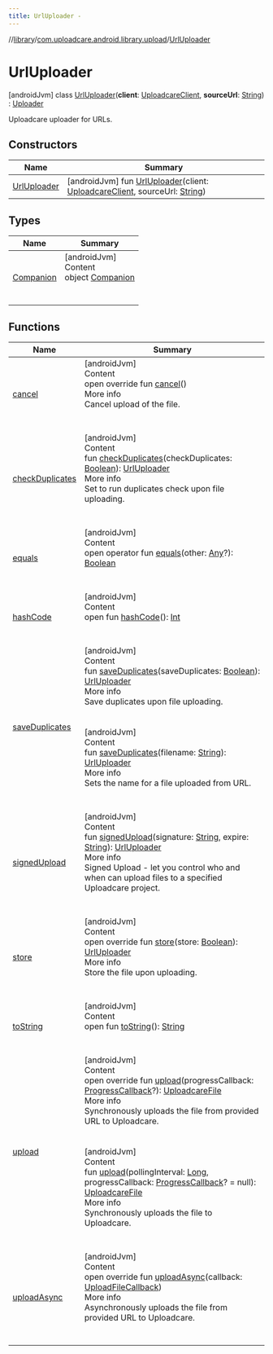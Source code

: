 ```yaml
---
title: UrlUploader -
---
```

//[library](../../index.md)/[com.uploadcare.android.library.upload](../index.md)/[UrlUploader](index.md)



# UrlUploader  
 [androidJvm] class [UrlUploader](index.md)(**client**: [UploadcareClient](../../com.uploadcare.android.library.api/-uploadcare-client/index.md), **sourceUrl**: [String](https://kotlinlang.org/api/latest/jvm/stdlib/kotlin/-string/index.html)) : [Uploader](../-uploader/index.md)

Uploadcare uploader for URLs.

   


## Constructors  
  
|  Name|  Summary| 
|---|---|
| <a name="com.uploadcare.android.library.upload/UrlUploader/UrlUploader/#com.uploadcare.android.library.api.UploadcareClient#kotlin.String/PointingToDeclaration/"></a>[UrlUploader](-url-uploader.md)| <a name="com.uploadcare.android.library.upload/UrlUploader/UrlUploader/#com.uploadcare.android.library.api.UploadcareClient#kotlin.String/PointingToDeclaration/"></a> [androidJvm] fun [UrlUploader](-url-uploader.md)(client: [UploadcareClient](../../com.uploadcare.android.library.api/-uploadcare-client/index.md), sourceUrl: [String](https://kotlinlang.org/api/latest/jvm/stdlib/kotlin/-string/index.html))   <br>


## Types  
  
|  Name|  Summary| 
|---|---|
| <a name="com.uploadcare.android.library.upload/UrlUploader.Companion///PointingToDeclaration/"></a>[Companion](-companion/index.md)| <a name="com.uploadcare.android.library.upload/UrlUploader.Companion///PointingToDeclaration/"></a>[androidJvm]  <br>Content  <br>object [Companion](-companion/index.md)  <br><br><br>


## Functions  
  
|  Name|  Summary| 
|---|---|
| <a name="com.uploadcare.android.library.upload/UrlUploader/cancel/#/PointingToDeclaration/"></a>[cancel](cancel.md)| <a name="com.uploadcare.android.library.upload/UrlUploader/cancel/#/PointingToDeclaration/"></a>[androidJvm]  <br>Content  <br>open override fun [cancel](cancel.md)()  <br>More info  <br>Cancel upload of the file.  <br><br><br>
| <a name="com.uploadcare.android.library.upload/UrlUploader/checkDuplicates/#kotlin.Boolean/PointingToDeclaration/"></a>[checkDuplicates](check-duplicates.md)| <a name="com.uploadcare.android.library.upload/UrlUploader/checkDuplicates/#kotlin.Boolean/PointingToDeclaration/"></a>[androidJvm]  <br>Content  <br>fun [checkDuplicates](check-duplicates.md)(checkDuplicates: [Boolean](https://kotlinlang.org/api/latest/jvm/stdlib/kotlin/-boolean/index.html)): [UrlUploader](index.md)  <br>More info  <br>Set to run duplicates check upon file uploading.  <br><br><br>
| <a name="kotlin/Any/equals/#kotlin.Any?/PointingToDeclaration/"></a>[equals](../../com.uploadcare.android.library.utils/-moshi-adapter/index.md#%5Bkotlin%2FAny%2Fequals%2F%23kotlin.Any%3F%2FPointingToDeclaration%2F%5D%2FFunctions%2F2103969333)| <a name="kotlin/Any/equals/#kotlin.Any?/PointingToDeclaration/"></a>[androidJvm]  <br>Content  <br>open operator fun [equals](../../com.uploadcare.android.library.utils/-moshi-adapter/index.md#%5Bkotlin%2FAny%2Fequals%2F%23kotlin.Any%3F%2FPointingToDeclaration%2F%5D%2FFunctions%2F2103969333)(other: [Any](https://kotlinlang.org/api/latest/jvm/stdlib/kotlin/-any/index.html)?): [Boolean](https://kotlinlang.org/api/latest/jvm/stdlib/kotlin/-boolean/index.html)  <br><br><br>
| <a name="kotlin/Any/hashCode/#/PointingToDeclaration/"></a>[hashCode](../../com.uploadcare.android.library.utils/-moshi-adapter/index.md#%5Bkotlin%2FAny%2FhashCode%2F%23%2FPointingToDeclaration%2F%5D%2FFunctions%2F2103969333)| <a name="kotlin/Any/hashCode/#/PointingToDeclaration/"></a>[androidJvm]  <br>Content  <br>open fun [hashCode](../../com.uploadcare.android.library.utils/-moshi-adapter/index.md#%5Bkotlin%2FAny%2FhashCode%2F%23%2FPointingToDeclaration%2F%5D%2FFunctions%2F2103969333)(): [Int](https://kotlinlang.org/api/latest/jvm/stdlib/kotlin/-int/index.html)  <br><br><br>
| <a name="com.uploadcare.android.library.upload/UrlUploader/saveDuplicates/#kotlin.Boolean/PointingToDeclaration/"></a>[saveDuplicates](save-duplicates.md)| <a name="com.uploadcare.android.library.upload/UrlUploader/saveDuplicates/#kotlin.Boolean/PointingToDeclaration/"></a>[androidJvm]  <br>Content  <br>fun [saveDuplicates](save-duplicates.md)(saveDuplicates: [Boolean](https://kotlinlang.org/api/latest/jvm/stdlib/kotlin/-boolean/index.html)): [UrlUploader](index.md)  <br>More info  <br>Save duplicates upon file uploading.  <br><br><br>[androidJvm]  <br>Content  <br>fun [saveDuplicates](save-duplicates.md)(filename: [String](https://kotlinlang.org/api/latest/jvm/stdlib/kotlin/-string/index.html)): [UrlUploader](index.md)  <br>More info  <br>Sets the name for a file uploaded from URL.  <br><br><br>
| <a name="com.uploadcare.android.library.upload/UrlUploader/signedUpload/#kotlin.String#kotlin.String/PointingToDeclaration/"></a>[signedUpload](signed-upload.md)| <a name="com.uploadcare.android.library.upload/UrlUploader/signedUpload/#kotlin.String#kotlin.String/PointingToDeclaration/"></a>[androidJvm]  <br>Content  <br>fun [signedUpload](signed-upload.md)(signature: [String](https://kotlinlang.org/api/latest/jvm/stdlib/kotlin/-string/index.html), expire: [String](https://kotlinlang.org/api/latest/jvm/stdlib/kotlin/-string/index.html)): [UrlUploader](index.md)  <br>More info  <br>Signed Upload - let you control who and when can upload files to a specified Uploadcare project.  <br><br><br>
| <a name="com.uploadcare.android.library.upload/UrlUploader/store/#kotlin.Boolean/PointingToDeclaration/"></a>[store](store.md)| <a name="com.uploadcare.android.library.upload/UrlUploader/store/#kotlin.Boolean/PointingToDeclaration/"></a>[androidJvm]  <br>Content  <br>open override fun [store](store.md)(store: [Boolean](https://kotlinlang.org/api/latest/jvm/stdlib/kotlin/-boolean/index.html)): [UrlUploader](index.md)  <br>More info  <br>Store the file upon uploading.  <br><br><br>
| <a name="kotlin/Any/toString/#/PointingToDeclaration/"></a>[toString](../../com.uploadcare.android.library.utils/-moshi-adapter/index.md#%5Bkotlin%2FAny%2FtoString%2F%23%2FPointingToDeclaration%2F%5D%2FFunctions%2F2103969333)| <a name="kotlin/Any/toString/#/PointingToDeclaration/"></a>[androidJvm]  <br>Content  <br>open fun [toString](../../com.uploadcare.android.library.utils/-moshi-adapter/index.md#%5Bkotlin%2FAny%2FtoString%2F%23%2FPointingToDeclaration%2F%5D%2FFunctions%2F2103969333)(): [String](https://kotlinlang.org/api/latest/jvm/stdlib/kotlin/-string/index.html)  <br><br><br>
| <a name="com.uploadcare.android.library.upload/UrlUploader/upload/#com.uploadcare.android.library.callbacks.ProgressCallback?/PointingToDeclaration/"></a>[upload](upload.md)| <a name="com.uploadcare.android.library.upload/UrlUploader/upload/#com.uploadcare.android.library.callbacks.ProgressCallback?/PointingToDeclaration/"></a>[androidJvm]  <br>Content  <br>open override fun [upload](upload.md)(progressCallback: [ProgressCallback](../../com.uploadcare.android.library.callbacks/-progress-callback/index.md)?): [UploadcareFile](../../com.uploadcare.android.library.api/-uploadcare-file/index.md)  <br>More info  <br>Synchronously uploads the file from provided URL to Uploadcare.  <br><br><br>[androidJvm]  <br>Content  <br>fun [upload](upload.md)(pollingInterval: [Long](https://kotlinlang.org/api/latest/jvm/stdlib/kotlin/-long/index.html), progressCallback: [ProgressCallback](../../com.uploadcare.android.library.callbacks/-progress-callback/index.md)? = null): [UploadcareFile](../../com.uploadcare.android.library.api/-uploadcare-file/index.md)  <br>More info  <br>Synchronously uploads the file to Uploadcare.  <br><br><br>
| <a name="com.uploadcare.android.library.upload/UrlUploader/uploadAsync/#com.uploadcare.android.library.callbacks.UploadFileCallback/PointingToDeclaration/"></a>[uploadAsync](upload-async.md)| <a name="com.uploadcare.android.library.upload/UrlUploader/uploadAsync/#com.uploadcare.android.library.callbacks.UploadFileCallback/PointingToDeclaration/"></a>[androidJvm]  <br>Content  <br>open override fun [uploadAsync](upload-async.md)(callback: [UploadFileCallback](../../com.uploadcare.android.library.callbacks/-upload-file-callback/index.md))  <br>More info  <br>Asynchronously uploads the file from provided URL to Uploadcare.  <br><br><br>

